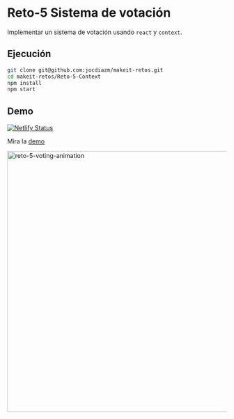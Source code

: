 #  Reto-5 Sistema de votación
Implementar un sistema de votación usando `react` y `context`.

## Ejecución

```bash
git clone git@github.com:jocdiazm/makeit-retos.git
cd makeit-retos/Reto-5-Context
npm install
npm start
```

## Demo
[![Netlify Status](https://api.netlify.com/api/v1/badges/31b36860-2830-40fb-a260-4705790ac86d/deploy-status)](https://app.netlify.com/sites/mir-voting-system/deploys)

Mira la [demo](https://mir-voting-system.netlify.app)

<img src="https://user-images.githubusercontent.com/13368066/146996666-abc55836-d14b-4c07-89c5-fe9f44ab0de6.gif" width="auto" height="600" alt="reto-5-voting-animation"/>

